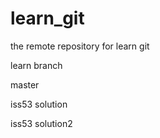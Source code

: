 # learn_git

the remote repository for learn git

learn branch 

master

iss53 solution

iss53 solution2